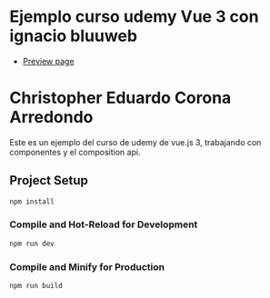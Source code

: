 # Ejemplo curso udemy Vue 3 con ignacio bluuweb

- [Preview page](https://proyectovuesdos.netlify.app/)

# Christopher Eduardo Corona Arredondo

Este es un ejemplo del curso de udemy de vue.js 3, trabajando con componentes y el composition api.

## Project Setup

```sh
npm install
```

### Compile and Hot-Reload for Development

```sh
npm run dev
```

### Compile and Minify for Production

```sh
npm run build
```
